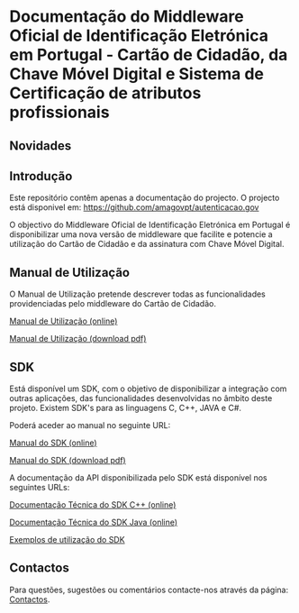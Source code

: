 # Documentação do Middleware Oficial de Identificação Eletrónica em Portugal - Cartão de Cidadão, da Chave Móvel Digital e Sistema de Certificação de atributos profissionais

## Novidades

## Introdução

Este repositório contêm apenas a documentação do projecto. O projecto está disponivel em: https://github.com/amagovpt/autenticacao.gov

O objectivo do Middleware Oficial de Identificação Eletrónica em Portugal é disponibilizar uma nova versão de middleware que facilite e potencie a utilização do Cartão de Cidadão e da assinatura com Chave Móvel Digital.

## Manual de Utilização

O Manual de Utilização pretende descrever todas as funcionalidades providenciadas pelo middleware do Cartão de Cidadão.

[Manual de Utilização (online)](https://amagovpt.github.io/docs.autenticacao.gov/user_manual.html)

[Manual de Utilização (download pdf)](https://amagovpt.github.io/docs.autenticacao.gov/Manual_de_Utilizacao_v3.pdf)

## SDK

Está disponível um SDK, com o objetivo de disponibilizar a integração com outras aplicações, das funcionalidades desenvolvidas no âmbito deste projeto.
Existem SDK's para as linguagens C, C++, JAVA e C#.

Poderá aceder ao manual no seguinte URL:

[Manual do SDK (online)](https://amagovpt.github.io/docs.autenticacao.gov/manual_sdk.html)

[Manual do SDK (download pdf)](https://amagovpt.github.io/docs.autenticacao.gov/Manual_de_SDK.pdf)

A documentação da API disponibilizada pelo SDK está disponível nos seguintes URLs:


[Documentação Técnica do SDK C++ (online)](https://amagovpt.github.io/docs.autenticacao.gov/sdk/cpp/)

[Documentação Técnica do SDK Java (online)](https://amagovpt.github.io/docs.autenticacao.gov/sdk/java/)

[Exemplos de utilização do SDK](https://github.com/amagovpt/docs.autenticacao.gov/tree/main/SDK_Examples)


## Contactos
Para questões, sugestões ou comentários contacte-nos através da página: [Contactos](https://www.autenticacao.gov.pt/contactos?appRedirect=AutenticacaoGovDesktop).
